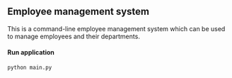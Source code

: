 ## Employee management system

This is a command-line employee management system which can be used to manage employees and their departments.

#### Run application

```bash
python main.py
```
